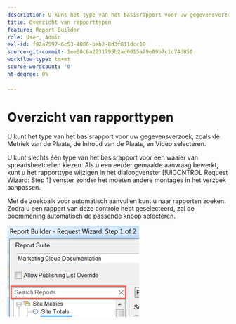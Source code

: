 ```yaml
---
description: U kunt het type van het basisrapport voor uw gegevensverzoek, zoals de Metriek van de Plaats, de Inhoud van de Plaats, en Video selecteren.
title: Overzicht van rapporttypen
feature: Report Builder
role: User, Admin
exl-id: f92a7597-6c53-4886-bab2-8d3f811dcc18
source-git-commit: 1ee50c6a2231795b2ad0015a79e09b7c1c74d850
workflow-type: tm+mt
source-wordcount: '0'
ht-degree: 0%

---
```


# Overzicht van rapporttypen

U kunt het type van het basisrapport voor uw gegevensverzoek, zoals de Metriek van de Plaats, de Inhoud van de Plaats, en Video selecteren.

U kunt slechts één type van het basisrapport voor een waaier van spreadsheetcellen kiezen. Als u een eerder gemaakte aanvraag bewerkt, kunt u het rapporttype wijzigen in het dialoogvenster [!UICONTROL Request Wizard: Step 1] venster zonder het moeten andere montages in het verzoek aanpassen.

Met de zoekbalk voor automatisch aanvullen kunt u naar rapporten zoeken. Zodra u een rapport van deze controle hebt geselecteerd, zal de boommening automatisch de passende knoop selecteren.

![](assets/search_reports.png)
